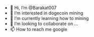 - 👋 Hi, I’m @Barakat007
- 👀 I’m interested in dogecoin mining 
- 🌱 I’m currently learning how to mining
- 💞️ I’m looking to collaborate on ...
- 📫 How to reach me google

<!---
Barakat007/Barakat007 is a ✨ special ✨ repository because its `README.md` (this file) appears on your GitHub profile.
You can click the Preview link to take a look at your changes.
--->
